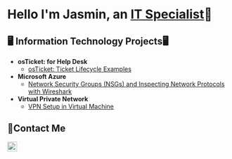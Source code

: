 <h1>Hello I'm Jasmin, an <a href="https://www.linkedin.com/in/jasmin-brown-892114350/">IT Specialist</a>🤗</h1>

<h2>🖥️ Information Technology Projects🖥</h2>

- <b> osTicket: for Help Desk </b>
  - [osTicket: Ticket Lifecycle Examples](https://github.com/joeljjoseph1998/ticket-lifecycle)
- <b>Microsoft Azure</b>
  - [Network Security Groups (NSGs) and Inspecting Network Protocols with Wireshark](https://github.com/joeljjoseph1998/azure-network-protocols)
- <b>Virtual Private Network</b>
  - [VPN Setup in Virtual Machine ](https://github.com/joeljjoseph1998/Setting-UP-A-VPN)

<h2>📩Contact Me</h2>

[<img align="left" alt="Josh | LinkedIn" width="22px" src="https://cdn.jsdelivr.net/npm/simple-icons@v3/icons/linkedin.svg" />][linkedin]

[linkedin]:https://www.linkedin.com/in/jasmin-brown-892114350/

